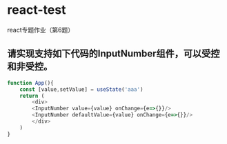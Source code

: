 # react-test
react专题作业（第6题）
## 请实现支持如下代码的InputNumber组件，可以受控和非受控。
```javascript
function App(){
    const [value,setValue] = useState('aaa')
    return (
        <div>
        <InputNumber value={value} onChange={e=>{}}/>
        <InputNumber defaultValue={value} onChange={e=>{}}/>
        </div>
    )
}
```

